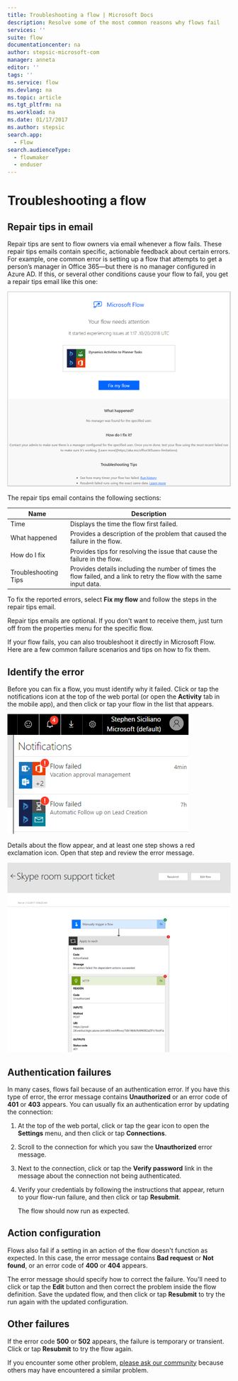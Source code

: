 ```yaml
---
title: Troubleshooting a flow | Microsoft Docs
description: Resolve some of the most common reasons why flows fail
services: ''
suite: flow
documentationcenter: na
author: stepsic-microsoft-com
manager: anneta
editor: ''
tags: ''
ms.service: flow
ms.devlang: na
ms.topic: article
ms.tgt_pltfrm: na
ms.workload: na
ms.date: 01/17/2017
ms.author: stepsic
search.app: 
  - Flow
search.audienceType: 
  - flowmaker
  - enduser
---
```

# Troubleshooting a flow

## Repair tips in email

Repair tips are sent to flow owners via email whenever a flow fails. These repair tips emails contain specific, actionable feedback about certain errors. For example, one common error is setting up a flow that attempts to get a person’s manager in Office 365—but there is no manager configured in Azure AD. If this, or several other conditions cause your flow to fail, you get a repair tips email like this one:

![](media/fix-flow-failures/repair-tips-email.png)

The repair tips email contains the following sections:

Name|Description
---|---
Time|Displays the time the flow first failed.
What happened|Provides a description of the problem that caused the failure in the flow.
How do I fix|Provides tips for resolving the issue that cause the failure in the flow.
Troubleshooting Tips|Provides details including the number of times the flow failed, and a link to retry the flow with the same input data.


To fix the reported errors, select **Fix my flow** and follow the steps in the repair tips email.

Repair tips emails are optional. If you don't want to receive them, just turn off from the properties menu for the specific flow.

If your flow fails, you can also troubleshoot it directly in Microsoft Flow.  Here are a few common failure scenarios and tips on how to fix them.

## Identify the error
Before you can fix a flow, you must identify why it failed. Click or tap the notifications icon at the top of the web portal (or open the **Activity** tab in the mobile app), and then click or tap your flow in the list that appears.

![Notifications](./media/fix-flow-failures/notifications-toolbar.png)

Details about the flow appear, and at least one step shows a red exclamation icon. Open that step and review the error message.

![Error message](./media/fix-flow-failures/flow-run-failure.png)


## Authentication failures
In many cases, flows fail because of an authentication error. If you have this type of error, the error message contains **Unauthorized** or an error code of **401** or **403** appears. You can usually fix an authentication error by updating the connection:

1. At the top of the web portal, click or tap the gear icon to open the **Settings** menu, and then click or tap **Connections**.
2. Scroll to the connection for which you saw the **Unauthorized** error message.
3. Next to the connection, click or tap the **Verify password** link in the message about the connection not being authenticated.
4. Verify your credentials by following the instructions that appear, return to your flow-run failure, and then click or tap **Resubmit**.
   
    The flow should now run as expected.

## Action configuration
Flows also fail if a setting in an action of the flow doesn't function as expected. In this case, the error message contains **Bad request** or **Not found**, or an error code of **400** or **404** appears.

The error message should specify how to correct the failure. You'll need to click or tap the **Edit** button and then correct the problem inside the flow definition. Save the updated flow, and then click or tap **Resubmit** to try the run again with the updated configuration.

## Other failures
If the error code **500** or **502** appears, the failure is temporary or transient. Click or tap **Resubmit** to try the flow again.

If you encounter some other problem, [please ask our community](https://go.microsoft.com/fwlink/?LinkID=787467) because others may have encountered a similar problem.

